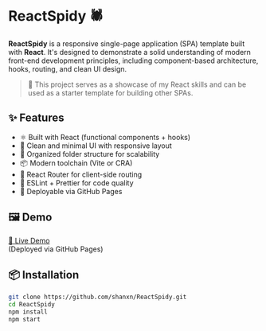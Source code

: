 # ReactSpidy 🕷️

**ReactSpidy** is a responsive single-page application (SPA) template built with **React**. It's designed to demonstrate a solid understanding of modern front-end development principles, including component-based architecture, hooks, routing, and clean UI design.

> 🧪 This project serves as a showcase of my React skills and can be used as a starter template for building other SPAs.

## ✨ Features

- ⚛️ Built with React (functional components + hooks)
- 🌈 Clean and minimal UI with responsive layout
- 📁 Organized folder structure for scalability
- 📦 Modern toolchain (Vite or CRA)
- 🧭 React Router for client-side routing
- 🧼 ESLint + Prettier for code quality
- 🚀 Deployable via GitHub Pages

## 🖼️ Demo

[🔗 Live Demo](https://shanxn.github.io/ReactSpidy)  
(Deployed via GitHub Pages)

## 📦 Installation

```bash
git clone https://github.com/shanxn/ReactSpidy.git
cd ReactSpidy
npm install
npm start
